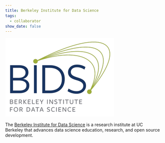 ```yaml
---
title: Berkeley Institute for Data Science
tags:
  - collaborator
show_date: false
---
```


![](featured.png)

The [Berkeley Institute for Data Science](https://bids.berkeley.edu/) is a research institute at UC Berkeley that advances data science education, research, and open source development.